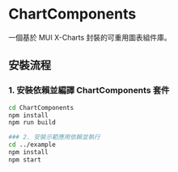 # ChartComponents

一個基於 MUI X-Charts 封裝的可重用圖表組件庫。

## 安裝流程

### 1. 安裝依賴並編譯 ChartComponents 套件

```bash
cd ChartComponents
npm install
npm run build

### 2. 安裝示範應用依賴並執行
cd ../example
npm install
npm start